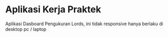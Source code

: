 # Aplikasi Kerja Praktek

Aplikasi Dasboard Pengukuran Lords, ini tidak responsive hanya berlaku di desktop pc / laptop
